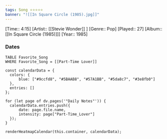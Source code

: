 ```yaml
---
tags: Song ⭐⭐⭐⭐⭐ 
banner: "![[In Square Circle (1985).jpg]]"
---
```

[Time:: 4:15]
[Artist:: [[Stevie Wonder]] ]
[Genre:: Pop]
[Played:: 27]
[Album:: [[In Square Circle (1985)]]]
[Year:: 1985]
### Dates
````dataview
TABLE Favorite_Song
WHERE Favorite_Song = [[Part-Time Lover]]
````

  ```dataviewjs
const calendarData = { 
	colors: { 
		blue: ["#9ccfd8", "#5BAAB8", "#57A1BB", "#5da8c7", "#3e8fb0"] 
	}, 
	entries: [] 
}; 

for (let page of dv.pages('"Daily Notes"')) { 
	calendarData.entries.push({ 
		date: page.file.name, 
		intensity: page["Part-Time_Lover"]
	}); 
} 

renderHeatmapCalendar(this.container, calendarData);
```

